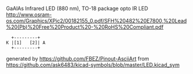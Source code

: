 GaAlAs Infrared LED (880 nm), TO-18 package
opto IR LED
http://www.osram-os.com/Graphics/XPic2/00182155_0.pdf/SFH%20482%20E7800,%20Lead%20(Pb)%20Free%20Product%20-%20RoHS%20Compliant.pdf


	  +---------+
	K |[1]   [2]| A
	  +---------+


generated by https://github.com/FBEZ/Pinout-AsciiArt from https://github.com/ask6483/kicad-symbols/blob/master/LED.kicad_sym